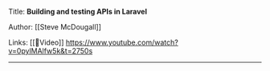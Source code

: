 Title: **Building and testing APIs in Laravel**

Author: [[Steve McDougall]]

Links: [[🎥Video]] https://www.youtube.com/watch?v=0pylMAlfw5k&t=2750s

---
